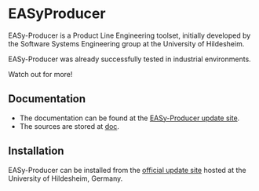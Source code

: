 EASyProducer
============

EASy-Producer is a Product Line Engineering toolset, initially developed by the Software Systems Engineering group at the University of Hildesheim.

EASy-Producer was already successfully tested in industrial environments.

Watch out for more!


Documentation
-------------
- The documentation can be found at the [EASy-Producer update site](http://projects.sse.uni-hildesheim.de/easy/ "EASy-Producer update site").
- The sources are stored at [doc](/doc/ "doc").


Installation
-------------
EASy-Producer can be installed from the [official update site](http://projects.sse.uni-hildesheim.de/easy/ "EASy-Producer update site") hosted at the University of Hildesheim, Germany.

